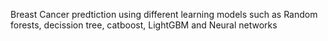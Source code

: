 Breast Cancer predtiction using different learning models such as Random forests, decission tree, catboost, LightGBM and Neural networks
